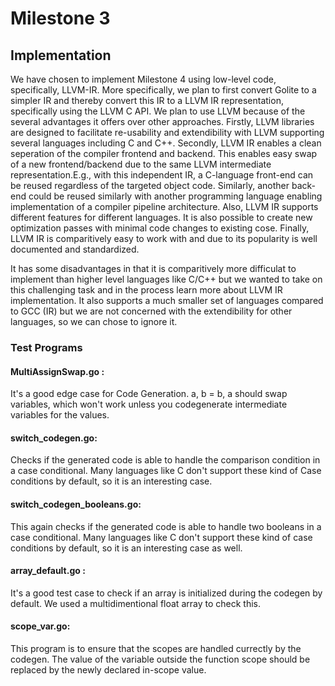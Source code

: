 # Milestone 3

## Implementation

We have chosen to implement Milestone 4 using low-level code, specifically, LLVM-IR. More specifically, 
we plan to first convert Golite to a simpler IR and thereby convert this IR to a LLVM IR representation,
specifically using the LLVM C API. We plan to use LLVM because of the several advantages it offers over 
other approaches. Firstly, LLVM libraries are designed to facilitate re-usability and extendibility with
LLVM supporting several languages including C and C++. Secondly, LLVM IR enables a clean seperation of the
compiler frontend and backend. This enables easy swap of a new frontend/backend due to the same LLVM 
intermediate representation.E.g., with this independent IR, a C-language front-end can be reused regardless 
of the targeted object code. Similarly, another back-end could be reused similarly with another programming
language enabling implementation of a compiler pipeline architecture. Also, LLVM IR supports different features
for different languages. It is also possible to create new optimization passes with minimal code changes to 
existing cose. Finally, LLVM IR is comparitively easy to work with and due to its popularity is well documented
and standardized.

It has some disadvantages in that it is comparitively more difficulat to implement than higher level languages
like C/C++ but we wanted to take on this challenging task and in the process learn more about LLVM IR 
implementation. It also supports a much smaller set of languages compared to GCC (IR) but we are not 
concerned with the extendibility for other languages, so we can chose to ignore it.

### Test Programs

#### MultiAssignSwap.go :
It's a good edge case for Code Generation. a, b = b, a should swap variables, which won't work unless you 
codegenerate intermediate variables for the values. 
#### switch_codegen.go: 
Checks if the generated code is able to handle the comparison condition in a case conditional. Many languages 
like C don't support these kind of Case conditions by default, so it is an interesting case.
#### switch_codegen_booleans.go:
This again checks if the generated code is able to handle two booleans in a case conditional. Many languages
like C don't support these kind of case conditions by default, so it is an interesting case as well.
#### array_default.go :
It's a good test case to check if an array is initialized during the codegen by default. We used a multidimentional 
float array to check this.
#### scope_var.go: 
This program is to ensure that the scopes are handled currectly by the codegen. The value of the variable outside
the function scope should be replaced by the newly declared in-scope value.
